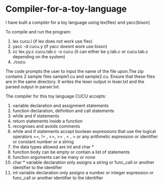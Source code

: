 # Compiler-for-a-toy-language
I have built a compiler for a toy language using lex(flex) and yacc(bison)

To compile and run the program:
1. lex cucu.l (if lex does not work use flex)
2. yacc -d cucu.y (if yacc doesnt work use bison)
3. cc lex.yy.c cucu.tab.c -o cucu (it can either be y.tab.c or cucu.tab.c depending on the system)
4. ./cucu

The code prompts the user to input the name of the file upon.The zip contains 2 sample files sample1.cu and sample2.cu. Ensure that these files are in the same directory.
It writes the lexer output in lexer.txt and the parsed output in parser.txt. 

The compiler for this toy language CUCU accepts:
1. variable declaration and assignment statements
2. function declaration, definition and call statements
3. while and if statements
4. return statements inside a function
5. recognises and avoids comments
6. while and if statements accept boolean expressions that use the logical operators ==, != , <=, >= , < , > or any
   arithmetic expression or identifier or constant number or a string
7. the data types allowed are int and char *
8. function body can be empty or contain a list of statements
9. function arguments can be many or none
10. char * variable declaration only assigns a string or func_call or another identifier to the identifier
11. int variable declaration only assigns a number or integer expression or func_call or another identifier to the identifier
